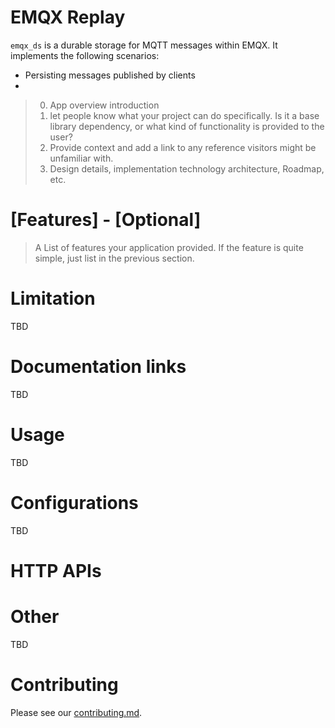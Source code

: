 # EMQX Replay

`emqx_ds` is a durable storage for MQTT messages within EMQX.
It implements the following scenarios:
- Persisting messages published by clients
-

> 0. App overview introduction
> 1. let people know what your project can do specifically. Is it a base
> library dependency, or what kind of functionality is provided to the user?
> 2. Provide context and add a link to any reference visitors might be
> unfamiliar with.
> 3. Design details, implementation technology architecture, Roadmap, etc.

# [Features] - [Optional]
> A List of features your application provided. If the feature is quite simple, just
> list in the previous section.

# Limitation
TBD

# Documentation links
TBD

# Usage
TBD

# Configurations
TBD

# HTTP APIs

# Other
TBD

# Contributing
Please see our [contributing.md](../../CONTRIBUTING.md).
